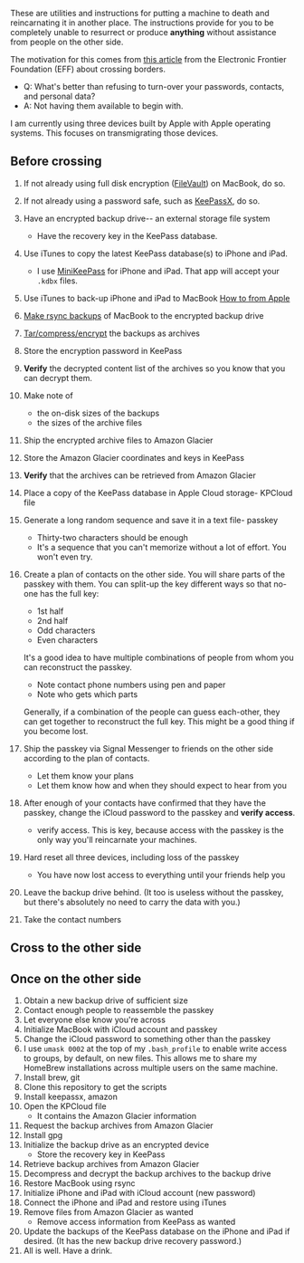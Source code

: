 ---
---
These are utilities and instructions for putting a machine to death and
reincarnating it in another place.
The instructions provide for you to be completely unable to resurrect
or produce **anything**
without assistance from people on the other side.

The motivation for this comes from
[this article](https://ssd.eff.org/en/module/things-consider-when-crossing-us-border)
from the Electronic Frontier Foundation (EFF) about crossing borders.

* Q: What's better than refusing to turn-over your passwords, contacts,
  and personal data?
* A: Not having them available to begin with.

I am currently using three devices built by Apple with Apple operating systems.
This focuses on transmigrating those devices.

## Before crossing
1. If not already using full disk encryption
    ([FileVault](https://support.apple.com/en-us/HT204837)) on MacBook, do so.
1. If not already using a password safe, such as
    [KeePassX](https://www.keepassx.org/), do so.
1. Have an encrypted backup drive-- an external storage file system
    * Have the recovery key in the KeePass database.
1. Use iTunes to copy the latest KeePass database(s) to iPhone and iPad.
    * I use
[MiniKeePass](https://itunes.apple.com/us/app/minikeepass-secure-password-manager/id451661808)
    for iPhone and iPad.
    That app will accept your `.kdbx` files.
1. Use iTunes to back-up iPhone and iPad to MacBook
   [How to from Apple](https://support.apple.com/en-us/HT203977)
1. [Make rsync backups](rsync#backup) of MacBook to the encrypted backup drive
1. [Tar/compress/encrypt](cryptar) the backups as archives
1. Store the encryption password in KeePass
1. **Verify** the decrypted content list of the archives so you know
    that you can decrypt them.
1. Make note of
    * the on-disk sizes of the backups
    * the sizes of the archive files
1. Ship the encrypted archive files to Amazon Glacier
1. Store the Amazon Glacier coordinates and keys in KeePass
1. **Verify** that the archives can be retrieved from Amazon Glacier
1. Place a copy of the KeePass database in Apple Cloud storage- KPCloud file
1. Generate a long random sequence and save it in a text file- passkey
    * Thirty-two characters should be enough
    * It's a sequence that you can't memorize without a lot of effort.
     You won't even try.
1. Create a plan of contacts on the other side.
    You will share parts of the passkey with them.
    You can split-up the key different ways so that
    no-one has the full key:
    * 1st half
    * 2nd half
    * Odd characters
    * Even characters

    It's a good idea to have multiple combinations of people from
    whom you can reconstruct the passkey.
    * Note contact phone numbers using pen and paper
    * Note who gets which parts

    Generally, if a combination of the people can guess each-other, they can get
    together to reconstruct the full key.  This might be a good thing if
    you become lost.
1. Ship the passkey via Signal Messenger to friends on the other side according to
    the plan of contacts.
    * Let them know your plans
    * Let them know how and when they should expect to hear from you
1. After enough of your contacts have confirmed that they have the passkey,
    change the iCloud password to the passkey and **verify access**.
    * verify access. This is key, because access with the passkey is the only
    way you'll reincarnate your machines.
1. Hard reset all three devices, including loss of the passkey
    * You have now lost access to everything until your friends help you
1. Leave the backup drive behind. (It too is useless without the passkey,
    but there's absolutely no need to carry the data with you.)
1. Take the contact numbers

## Cross to the other side

## Once on the other side
1. Obtain a new backup drive of sufficient size
1. Contact enough people to reassemble the passkey
1. Let everyone else know you're across
1. Initialize MacBook with iCloud account and passkey
1. Change the iCloud password to something other than the passkey
1. I use `umask 0002` at the top of my `.bash_profile` to enable write
    access to groups, by default, on new files.  This allows me to share
    my HomeBrew installations across multiple users on the same machine.
1. Install brew, git
1. Clone this repository to get the scripts
1. Install keepassx, amazon
1. Open the KPCloud file
    * It contains the Amazon Glacier information
1. Request the backup archives from Amazon Glacier
1. Install gpg
1. Initialize the backup drive as an encrypted device
    * Store the recovery key in KeePass
1. Retrieve backup archives from Amazon Glacier
1. Decompress and decrypt the backup archives to the backup drive
1. Restore MacBook using rsync
1. Initialize iPhone and iPad with iCloud account (new password)
1. Connect the iPhone and iPad and restore using iTunes
1. Remove files from Amazon Glacier as wanted
    * Remove access information from KeePass as wanted
1. Update the backups of the KeePass database on the iPhone and iPad
    if desired. (It has the new backup drive recovery password.)
1. All is well. Have a drink.
